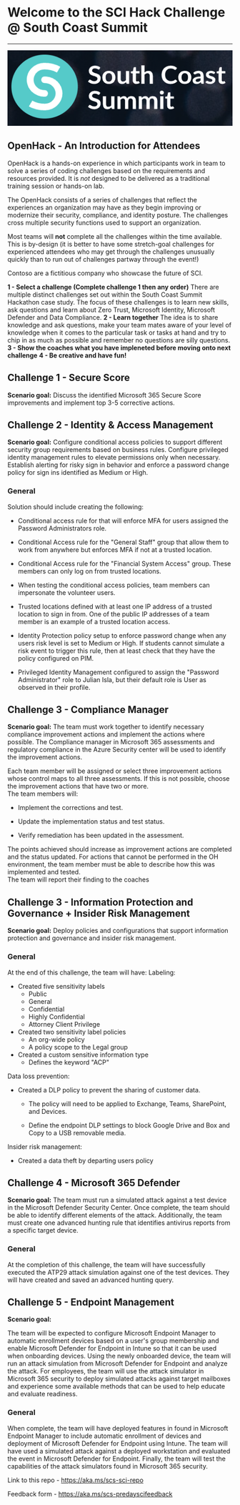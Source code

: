 # Welcome to the SCI Hack Challenge @ South Coast Summit  
----------------------------------------------------------------------------------------------------

![image](https://github.com/AllyT-MS/south-coast-summit-sci/blob/main/scs.png)

## OpenHack - An Introduction for Attendees

OpenHack is a hands-on experience in which participants work in team to solve a series of coding challenges based on the requirements and resources provided. It is *not* designed to be delivered as a traditional training session or hands-on lab.

The OpenHack consists of a series of challenges that reflect the experiences an organization may have as they begin improving or modernize their security, compliance, and identity posture. The challenges cross multiple security functions used to support an organization.

Most teams will **not** complete all the challenges within the time available. This is by-design (it is better to have some stretch-goal challenges for experienced attendees who may get through the challenges unusually quickly than to run out of challenges partway through the event!)

Contoso are a fictitious company who showcase the future of SCI. 

**1 - Select a challenge (Complete challenge 1 then any order)**
There are multiple distinct challenges set out within the South Coast Summit Hackathon case study. The focus of these challenges is to learn new skills, ask questions and learn about Zero Trust, Microsoft Identity, Microsoft Defender and Data Compliance.
**2 - Learn together**
The idea is to share knowledge and ask questions, make your team mates aware of your level of knowledge when it comes to the particular task or tasks at hand and try to chip in as much as possible and remember no questions are silly questions.
**3 - Show the coaches what you have impleneted before moving onto next challenge**
**4 - Be creative and have fun!**

## Challenge 1 - Secure Score

**Scenario goal:** Discuss the identified Microsoft 365 Secure Score improvements and implement top 3-5 corrective actions. 

## Challenge 2 - Identity & Access Management

**Scenario goal:** Configure conditional access policies to support different security group requirements based on business rules. Configure privileged identity management rules to elevate permissions only when necessary. Establish alerting for risky sign in behavior and enforce a password change policy for sign ins identified as Medium or High.

### General

Solution should include creating the following:

- Conditional access rule for that will enforce MFA for users assigned the Password Administrators role.

- Conditional Access rule for the "General Staff" group that allow them to work from anywhere but enforces MFA if not at a trusted location. 

- Conditional Access rule for the "Financial System Access" group. These members can only log on from trusted locations. 

- When testing the conditional access policies, team members can impersonate the volunteer users.

- Trusted locations defined with at least one IP address of a trusted location to sign in from. One of the public IP addresses of a team member is an example of a trusted location access.  

- Identity Protection policy setup to enforce password change when any users risk level is set to Medium or High. If students cannot simulate a risk event to trigger this rule, then at least check that they have the policy configured on PIM.

- Privileged Identity Management configured to assign the "Password Administrator" role to Julian Isla, but their default role is User as observed in their profile.

## Challenge 3 - Compliance Manager

**Scenario goal:** The team must work together to identify necessary compliance improvement actions and implement the actions where possible. The Compliance manager in Microsoft 365 assessments and regulatory compliance in the Azure Security center will be used to identify the improvement actions.

Each team member will be assigned or select three improvement actions whose control maps to all three assessments. If this is not possible, choose the improvement actions that have two or more.  
The team members will:

- Implement the corrections and test.

- Update the implementation status and test status.

- Verify remediation has been updated in the assessment.  

The points achieved should increase as improvement actions are completed and the status updated.
For actions that cannot be performed in the OH environment, the team member must be able to describe how this was implemented and tested.  
The team will report their finding to the coaches


## Challenge 3 - Information Protection and Governance + Insider Risk Management

**Scenario goal:** Deploy policies and configurations that support information protection and governance and insider risk management. 

### General

At the end of this challenge, the team will have:
Labeling:
- Created five sensitivity labels
    - Public
    - General
    - Confidential
    - Highly Confidential
    - Attorney Client Privilege 
- Created two sensitivity label policies
    - An org-wide policy
    - A policy scope to the Legal group
- Created a custom sensitive information type
    - Defines the keyword "ACP" 

Data loss prevention:  

- Created a DLP policy to prevent the sharing of customer data.

    - The policy will need to be applied to Exchange, Teams, SharePoint, and Devices.

    - Define the endpoint DLP settings to block Google Drive and Box and Copy to a USB removable media.

Insider risk management:  

- Created a data theft by departing users policy


## Challenge 4 - Microsoft 365 Defender

**Scenario goal:** 
The team must run a simulated attack against a test device in the Microsoft Defender Security Center. Once complete, the team should be able to identify different elements of the attack. Additionally, the team must create one advanced hunting rule that identifies antivirus reports from a specific target device. 

### General

At the completion of this challenge, the team will have successfully executed the ATP29 attack simulation against one of the test devices. They will have created and saved an advanced hunting query.

## Challenge 5 - Endpoint Management

**Scenario goal:** 

The team will be expected to configure Microsoft Endpoint Manager to automatic enrollment devices based on a user's group membership and enable Microsoft Defender for Endpoint in Intune so that it can be used when onboarding devices. Using the newly onboarded device, the team will run an attack simulation from Microsoft Defender for Endpoint and analyze the attack. For employees, the team will use the attack simulator in Microsoft 365 security to deploy simulated attacks against target mailboxes and experience some available methods that can be used to help educate and evaluate readiness.

### General
When complete, the team will have deployed features in found in Microsoft Endpoint Manager to include automatic enrollment of devices and deployment of Microsoft Defender for Endpoint using Intune. The team will have used a simulated attack against a deployed workstation and evaluated the event in Microsoft Defender for Endpoint. Finally, the team will test the capabilities of the attack simulators found in Microsoft 365 security.


Link to this repo - https://aka.ms/scs-sci-repo

Feedback form - https://aka.ms/scs-predayscifeedback









